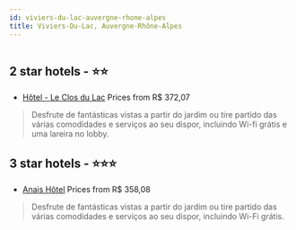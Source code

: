 ```yaml
---
id: viviers-du-lac-auvergne-rhone-alpes
title: Viviers-Du-Lac, Auvergne-Rhône-Alpes
---
```


<center><img src="https://i.travelapi.com/hotels/2000000/1210000/1201900/1201826/7b4d658d_z.jpg" alt="" /></center>


##  2 star hotels - ⭐️⭐️

-    [Hôtel - Le Clos du Lac](https://us.hurb.com/hotels/viviers-du-lac/hotel-le-clos-du-lac-HT-UUNN?cmp=18055) Prices from R$ 372,07
   > Desfrute de fantásticas vistas a partir do jardim ou tire partido das várias comodidades e serviços ao seu dispor, incluindo Wi-fi grátis e uma lareira no lobby.

##  3 star hotels - ⭐️⭐️⭐️

-    [Anais Hôtel](https://us.hurb.com/hotels/viviers-du-lac/anais-hotel-HT-3AOK?cmp=18055) Prices from R$ 358,08
   > Desfrute de fantásticas vistas a partir do jardim ou tire partido das várias comodidades e serviços ao seu dispor, incluindo Wi-Fi grátis.

